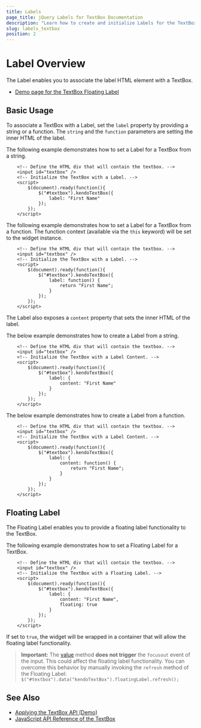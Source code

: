 ```yaml
---
title: Labels
page_title: jQuery Labels for TextBox Documentation
description: "Learn how to create and initialize Labels for the TextBox."
slug: labels_textbox
position: 2
---
```


# Label Overview

The Label enables you to associate the label HTML element with a TextBox.

* [Demo page for the TextBox Floating Label](https://demos.telerik.com/kendo-ui/textbox/floating-label) 

## Basic Usage

To associate a TextBox with a Label, set the `label` property by providing a string or a function. The `string` and the `function` parameters are setting the inner HTML of the label.

The following example demonstrates how to set a Label for a TextBox from a string. 

```dojo
    <!-- Define the HTML div that will contain the textbox. -->
    <input id="textbox" />
    <!-- Initialize the TextBox with a Label. -->
    <script>
        $(document).ready(function(){
            $("#textbox").kendoTextBox({
                label: "First Name"
            });
        });
    </script>
```

The following example demonstrates how to set a Label for a TextBox from a function. The function context (available via the `this` keyword) will be set to the widget instance.

```dojo
    <!-- Define the HTML div that will contain the textbox. -->
    <input id="textbox" />
    <!-- Initialize the TextBox with a Label. -->
    <script>
        $(document).ready(function(){
            $("#textbox").kendoTextBox({
                label: function() {
                    return "First Name";
                }
            });
        });
    </script>
```

The Label also exposes a `content` property that sets the inner HTML of the label.

The below example demonstrates how to create a Label from a string.

```dojo
    <!-- Define the HTML div that will contain the textbox. -->
    <input id="textbox" />
    <!-- Initialize the TextBox with a Label Content. -->
    <script>
        $(document).ready(function(){
            $("#textbox").kendoTextBox({
                label: {
                    content: "First Name"
                }
            });
        });
    </script>
```

The below example demonstrates how to create a Label from a function.

```dojo
    <!-- Define the HTML div that will contain the textbox. -->
    <input id="textbox" />
    <!-- Initialize the TextBox with a Label Content. -->
    <script>
        $(document).ready(function(){
            $("#textbox").kendoTextBox({
                label: {
                    content: function() {
                        return "First Name";
                    }
                }
            });
        });
    </script>
```

## Floating Label

The Floating Label enables you to provide a floating label functionality to the TextBox.

The following example demonstrates how to set a Floating Label for a TextBox.

```dojo
    <!-- Define the HTML div that will contain the textbox. -->
    <input id="textbox" />
    <!-- Initialize the TextBox with a Floating Label. -->
    <script>
        $(document).ready(function(){
            $("#textbox").kendoTextBox({
                label: {
                    content: "First Name",
                    floating: true
                }
            });
        });
    </script>
```

If set to `true`, the widget will be wrapped in a container that will allow the floating label functionality.

> **Important:** The [value](/api/javascript/ui/textbox/methods/value) method **does not trigger** the `focusout` event of the input.
This could affect the floating label functionality.
You can overcome this behavior by manually invoking the `refresh` method of the Floating Label: `$("#textbox").data("kendoTextBox").floatingLabel.refresh();`


## See Also

* [Applying the TextBox API (Demo)](https://demos.telerik.com/kendo-ui/textbox/api)
* [JavaScript API Reference of the TextBox](/api/javascript/ui/textbox)
